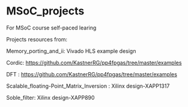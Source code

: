 # MSoC_projects
For MSoC course self-paced learing

Projects resources from:

Memory_porting_and_ii: Vivado HLS example design 

Cordic: https://github.com/KastnerRG/pp4fpgas/tree/master/examples 

DFT : https://github.com/KastnerRG/pp4fpgas/tree/master/examples 

Scalable_floating-Point_Matrix_Inversion : Xilinx design-XAPP1317 

Soble_filter: Xilinx design-XAPP890 
